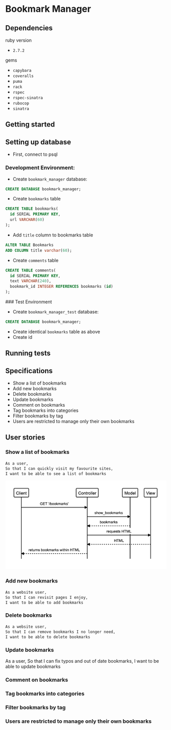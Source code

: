 # Bookmark Manager

## Dependencies

ruby version
- `2.7.2`

gems
- `capybara`
- `coveralls`
- `puma`
- `rack`
- `rspec`
- `rspec-sinatra`
- `rubocop`
- `sinatra`

## Getting started

## Setting up database

- First, connect to psql

### Development Environment:

  - Create `bookmark_manager` database:
  ```sql
  CREATE DATABASE bookmark_manager;
  ```
  - Create `bookmarks` table
  ```sql
  CREATE TABLE bookmarks(
    id SERIAL PRIMARY KEY,
    url VARCHAR(60)
  );
  ```
  - Add `title` column to bookmarks table
  ```sql
  ALTER TABLE Bookmarks
  ADD COLUMN title varchar(60);

  ```
  - Create `comments` table
  ```sql
  CREATE TABLE comments(
    id SERIAL PRIMARY KEY,
    text VARCHAR(240),
    bookmark_id INTEGER REFERENCES bookmarks (id)
  );
```

### Test Environment

  - Create `bookmark_manager_test` database:
  ```sql
  CREATE DATABASE bookmark_manager;
  ```
  - Create identical `bookmarks` table as above
  - Create id

## Running tests

## Specifications

- Show a list of bookmarks
- Add new bookmarks
- Delete bookmarks
- Update bookmarks
- Comment on bookmarks
- Tag bookmarks into categories
- Filter bookmarks by tag
- Users are restricted to manage only their own bookmarks

## User stories

### Show a list of bookmarks

```
As a user,
So that I can quickly visit my favourite sites,
I want to be able to see a list of bookmarks
```

![show-list-of-bookmarks](public/images/domain-models/see_list_of_bookmarks.png)

### Add new bookmarks

```
As a website user,
So that I can revisit pages I enjoy,
I want to be able to add bookmarks
```

### Delete bookmarks

```
As a website user,
So that I can remove bookmarks I no longer need,
I want to be able to delete bookmarks
```

### Update bookmarks

As a user,
So that I can fix typos and out of date bookmarks,
I want to be able to update bookmarks

### Comment on bookmarks

### Tag bookmarks into categories

### Filter bookmarks by tag

### Users are restricted to manage only their own bookmarks
